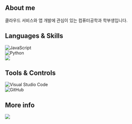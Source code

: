 
## **About me**
클라우드 서비스와 앱 개발에 관심이 있는 컴퓨터공학과 학부생입니다.<br>

## **Languages & Skills**
![JavaScript](https://img.shields.io/badge/Javascript-%23323330.svg?style=flat-square&logo=javascript&logoColor=%23F7DF1E)<br>
![Python](https://img.shields.io/badge/python-3670A0?style=flat-square&logo=python&logoColor=ffdd54)  
<img src="https://img.shields.io/badge/Amazon AWS-232F3E?style=flat-square&logo=Amazon%20AWS&logoColor=white"/></a>
## **Tools & Controls** <br>
![Visual Studio Code](https://img.shields.io/badge/Visual%20Studio%20Code-0078d7.svg?style=flat-square&logo=visual-studio-code&logoColor=white)  
![GitHub](https://img.shields.io/badge/github-%23121011.svg?style=flat-square&logo=github&logoColor=white)
<br>

## **More info**

<a href="https://neon-mat-b2e.notion.site/Portfolio-2bc134a20f99451987c684b12267ad08"><img src="https://img.shields.io/badge/Portfolio-353535?style=flat-square&logo=Notion&logoColor=white&link=https://puffy-dumpling-10f.notion.site/Portfolio-d7b2997bcb054c9f88d38d681743a6ca"/>
